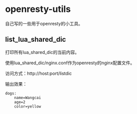 # openresty-utils

自己写的一些用于openresty的小工具。

## list_lua_shared_dic

打印所有lua_shared_dic的当前内容。

使用lua_shared_dic/nginx.conf作为openresty的nginx配置文件。

访问方式：http://host:port/listdic

输出效果：

    dogs:
        name=Wangcai
        age=2
        color=yellow
